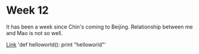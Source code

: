 # Week 12

It has been a week since Chin's coming to Beijing. 
Relationship between me and Mao is not so well.

[Link](www.baidu.com)
'def helloworld():
     print "helloworld"'